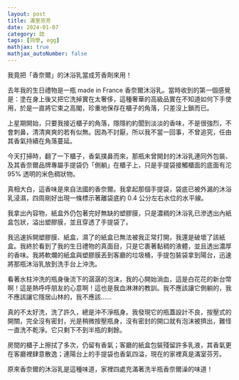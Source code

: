 ```yaml
---
layout: post
title: 滿室芬芳
date: 2024-01-07
category: 誌
tags: [同學, egg]
mathjax: true
mathjax_autoNumber: false
---
```


我竟把「香奈爾」的沐浴乳當成芳香劑來用！

<!--more-->

去年我的生日禮物是一瓶 made in France 香奈爾沐浴乳。當時收到的第一個感覺是：塗在身上後又把它洗掉實在太奢侈，這種奢華的高級品實在不知道如何下手使用，於是一直將它束之高閣，珍重地保存在櫃子的角落，只差沒上鎖而已。

上星期開始，只要我接近櫃子的角落，隱隱約約聞到淡淡的香味，不是很強烈，不會刺鼻，清清爽爽的若有似無。因為不討厭，所以我不當一回事，不曾追究，任由其香氣持續在角落蔓延。

今天打掃時，翻了一下櫃子，香氣撲鼻而來，那瓶未曾開封的沐浴乳連同外包裝、及其香奈爾品牌專屬手提袋仍「側躺」在櫃子上，只是手提袋接觸櫃面的底面有沱 95% 透明的米色稠狀物。

真相大白，這香味是來自法國的香奈爾。我拿起那個手提袋，袋底已被外漏的沐浴乳浸濕，四周剛好出現一條標示著離袋底約 0.4 公分左右水位的水平線。

我拿出內容物，紙盒外仍包著完好無缺的塑膠膜，只是濃稠的沐浴乳已滲透出內紙盒包狀，溢出塑膠膜，並且穿透了手提袋了。

我迅速拆開塑膠膜、紙盒，濕了的紙盒已無法被我正常打開，我還是破壞了該紙盒。我終於看到了我的生日禮物的真面目，只是它裹著黏稠的液體，並且透出濃厚的香味。我將軟爛的紙盒與塑膠膜丟到客廳的垃圾桶，手提包裝袋拿到陽台，迅速將那瓶沐浴乳放到洗手台上沖洗。

看著水柱沖洗的瓶身後流下的潺潺的泡沫，我的心開始淌血，這是白花花的新台幣啊！這是熱呼呼朋友的心意啊！這也是我血淋淋的教訓。我不應該讓它側躺的，我不應該讓它隱居山林的，我不應該......

真的不太好洗，洗了許久，總是沖不淨瓶身。我發現它的瓶蓋設計不良，按壓式的開關，完全沒有密封，光是稍微按壓瓶身，沒有密封的開口就有泡沫被擠出，難怪一直洗不乾淨。它只剩下不到半瓶的剩餘。

房間的櫃子上擦拭了多次，仍留有香氣；客廳的紙盒包裝殘留許多乳液，其香氣更在客廳裡肆意散逸；連陽台上的手提袋也香氣四溢，現在的家裡真是滿室芬芳。

原來香奈爾的沐浴乳是這種味道，家裡四處充滿著洗半瓶香奈爾澡的味道！
